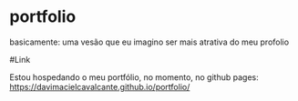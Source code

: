 # portfolio
 basicamente: uma vesão que eu imagino ser mais atrativa do meu profolio

#Link

Estou hospedando o meu portfólio, no momento, no github pages: https://davimacielcavalcante.github.io/portfolio/
